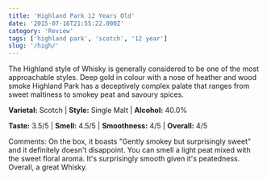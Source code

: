 ```yaml
---
title: 'Highland Park 12 Years Old'
date: '2015-07-16T21:55:22.000Z'
category: 'Review'
tags: ['highland park', 'scotch', '12 year']
slug: '/high/'
---
```


The Highland style of Whisky is generally considered to be one of the most approachable styles. Deep gold in colour with a nose of heather and wood smoke Highland Park has a deceptively complex palate that ranges from sweet maltiness to smokey peat and savoury spices.

**Varietal:** Scotch | **Style:** Single Malt | **Alcohol:** 40.0%

**Taste:** 3.5/5 | **Smell:** 4.5/5 | **Smoothness:** 4/5 |
**Overall:** 4/5

Comments: On the box, it boasts "Gently smokey but surprisingly sweet" and it definitely doesn't disappoint. You can smell a light peat mixed with the sweet floral aroma. It's surprisingly smooth given it's peatedness. Overall, a great Whisky.
